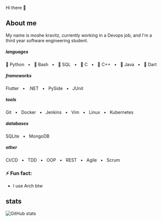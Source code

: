 Hi there 👋

## About me
My name is moshe kravitz, currently working in a Devops job, and I'm a third year software engineering student.

##### languages
🐍 Python  &nbsp; • &nbsp; 🐧 Bash &nbsp; • &nbsp; 🐬 SQL &nbsp; • &nbsp; 🐊 C &nbsp; • &nbsp; 🐉 C++ &nbsp; • &nbsp; 🐎 Java &nbsp; • &nbsp; 🐁 Dart

##### frameworks
Flutter &nbsp; • &nbsp; .NET &nbsp; • &nbsp; PySide &nbsp; • &nbsp; JUnit

##### tools
Git &nbsp; • &nbsp; Docker &nbsp; • &nbsp; Jenkins  &nbsp; • &nbsp; Vim &nbsp; • &nbsp; Linux &nbsp; • &nbsp; Kubernetes 

##### databases
SQLite &nbsp; • &nbsp; MongoDB

##### other
CI/CD &nbsp; • &nbsp; TDD &nbsp; • &nbsp; OOP &nbsp; • &nbsp; REST &nbsp; • &nbsp; Agile &nbsp; • &nbsp; Scrum 


### ⚡ Fun fact:
- I use Arch btw


## stats
![GitHub stats](https://github-readme-stats.vercel.app/api?username=moshekravitz&show_icons=true)  

<!--
**moshekravitz/moshekravitz** is a ✨ _special_ ✨ repository because its `README.md` (this file) appears on your GitHub profile.

Here are some ideas to get you started:

- 🔭 I’m currently working on ...
- 🌱 I’m currently learning ...
- 👯 I’m looking to collaborate on ...
- 🤔 I’m looking for help with ...
- 💬 Ask me about ...
- 📫 How to reach me: ...
- 😄 Pronouns: ...
- ⚡ Fun fact: ...
-->
